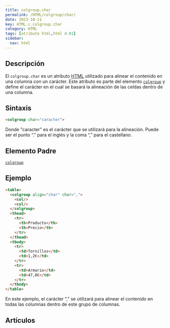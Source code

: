 ```yaml
---
title: colgroup.char
permalink: /HTML/colgroup/char/
date: 2023-10-11
key: HTML.c.colgroup.char
category: HTML
tags: [atributo html,html 4.01]
sidebar:
  nav: html
---
```


## Descripción


El `colgroup.char` es un atributo [HTML](https://www.manualweb.net/html/) utilizado para alinear el contenido en una columna con un carácter. Este atributo es parte del elemento [`colgroup`](https://www.w3api.com/HTML/colgroup/) y define el carácter en el cual se basará la alineación de las celdas dentro de una columna.


## Sintaxis


```html
<colgroup char="caracter">

```


Donde "caracter" es el carácter que se utilizará para la alineación. Puede ser el punto “.” para el inglés y la coma “,” para el castellano.


## Elemento Padre


[`colgroup`](https://www.w3api.com/HTML/colgroup/)


## Ejemplo


```html
<table>
  <colgroup align="char" char=",">
    <col/>
    <col/>
  </colgroup>
  <thead>
    <tr>
      <th>Producto</th>
      <th>Precio</th>
    </tr>
  </thead>
  <tbody>
    <tr>
      <td>Tornillos</td>
      <td>1,2€</td>
    </tr>
    <tr>
      <td>Armario</td>
      <td>47,8€</td>
    </tr>
  </tbody>
</table>
```


En este ejemplo, el carácter "," se utilizará para alinear el contenido en todas las columnas dentro de este grupo de columnas.


## Artículos


